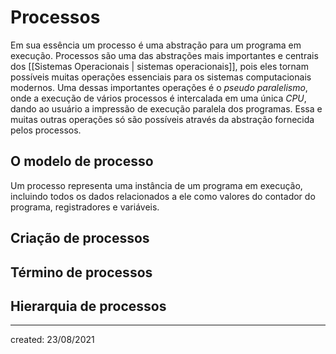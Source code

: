 # Processos
Em sua essência um processo é uma abstração para um programa em execução. Processos são uma das abstrações mais importantes e centrais dos [[Sistemas Operacionais | sistemas operacionais]], pois eles tornam possíveis muitas operações essenciais para os sistemas computacionais modernos. Uma dessas importantes operações é o *pseudo paralelismo*, onde a execução de vários processos é intercalada em uma única *CPU*, dando ao usuário a impressão de execução paralela dos programas. Essa e muitas outras operações só são possíveis através da abstração fornecida pelos processos.

## O modelo de processo
Um processo representa uma instância de um programa em execução, incluindo todos os dados relacionados a ele como valores do contador do programa, registradores e variáveis.

## Criação de processos

## Término de processos

## Hierarquia de processos

---

created: 23/08/2021
